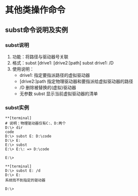 # 其他类操作命令

## subst命令说明及实例

### subst说明
1. 功能：将路径与驱动器号关联
2. 格式：subst [drive1: [drive2:]path]
         subst drive1: /D
3. 使用说明：
	* drive1: 指定要指派路径的虚拟驱动器
	* [drive2:]path 指定物理驱动器和要指派给虚拟驱动器的路径
	* /D 删除被替换的(虚拟)驱动器
	* 无参数 subst 显示当前虚拟驱动器的清单

### subst实例
```
**[terminal]
# 说明：物理驱动器仅有C:、D:两个
D:\> dir
code
D:\> subst E: D:\code
D:\> E:
E:\> subst
E:\> E:\: => D:\code

E:\>
```

```
**[terminal]
D:\> subst E: /d
D:\> E:
系统找不到指定的驱动器

D:\>
```
